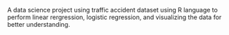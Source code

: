 A data science project using traffic accident dataset using R language to perform linear rergression, logistic regression, and visualizing the data for better understanding. 
